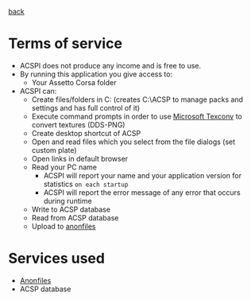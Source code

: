 [back](/readme.md)

# Terms of service

- ACSPI does not produce any income and is free to use.
- By running this application you give access to:
  - Your Assetto Corsa folder
- ACSPI can:
  - Create files/folders in C: (creates C:\ACSP to manage packs and settings and has full control of it)
  - Execute command prompts in order to use [Microsoft Texconv](https://docs.microsoft.com/en-us/azure/remote-rendering/resources/tools/tex-conv) to convert textures (DDS-PNG)
  - Create desktop shortcut of ACSP
  - Open and read files which you select from the file dialogs (set custom plate)
  - Open links in default browser
  - Read your PC name
    - ACSPI will report your name and your application version for statistics `on each startup`
    - ACSPI will report the error message of any error that occurs during runtime
  - Write to ACSP database
  - Read from ACSP database
  - Upload to [anonfiles](https://anonfiles.com/)

# Services used
- [Anonfiles](https://anonfiles.com/)
- ACSP database
